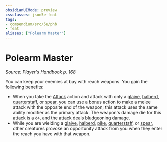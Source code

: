 ```yaml
---
obsidianUIMode: preview
cssclasses: json5e-feat
tags:
- compendium/src/5e/phb
- feat
aliases: ["Polearm Master"]
---
```

# Polearm Master
*Source: Player's Handbook p. 168*  

You can keep your enemies at bay with reach weapons. You gain the following benefits:

- When you take the [Attack](/2-Mechanics/CLI/rules/actions.md#Attack) action and attack with only a [glaive](/2-Mechanics/CLI/items/glaive.md), [halberd](/2-Mechanics/CLI/items/halberd.md), [quarterstaff](/2-Mechanics/CLI/items/quarterstaff.md), or [spear](/2-Mechanics/CLI/items/spear.md), you can use a bonus action to make a melee attack with the opposite end of the weapon; this attack uses the same ability modifier as the primary attack. The weapon's damage die for this attack is a `d4`, and the attack deals bludgeoning damage.  
- While you are wielding a [glaive](/2-Mechanics/CLI/items/glaive.md), [halberd](/2-Mechanics/CLI/items/halberd.md), [pike](/2-Mechanics/CLI/items/pike.md), [quarterstaff](/2-Mechanics/CLI/items/quarterstaff.md), or [spear](/2-Mechanics/CLI/items/spear.md), other creatures provoke an opportunity attack from you when they enter the reach you have with that weapon.